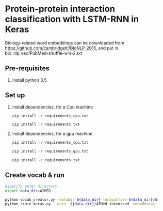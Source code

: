 # Protein-protein interaction classification with LSTM-RNN in Keras
Biology-related word embeddings can be downloaded from https://github.com/cambridgeltl/BioNLP-2016, and put in bio_nlp_vec/PubMed-shuffle-win-2.txt

## Pre-requisites

1. Install python 3.5


## Set up

1. Install dependencies, for a Cpu machine


    ```bash
    pip install -r requirements_cpu.txt

    pip install -r requirements.txt
    ```
1. Install dependencies, for a gpu machine


    ```bash
    pip install -r requirements_cpu.txt

    pip install -r requirements_gpu.txt

    pip install -r requirements.txt
    ```
    
## Create vocab & run

```bash
#specify enter directory
export data_dir=AIMED

python vocab_creator.py -datadir ${data_dir} -outputfile ${data_dir}/AIMed_tokenized.vocab
python train_keras.py  -data  ${data_dir}/AIMed_tokenized -embeddings_file bio_nlp_vec/PubMed-shuffle-win-2.txt

```
